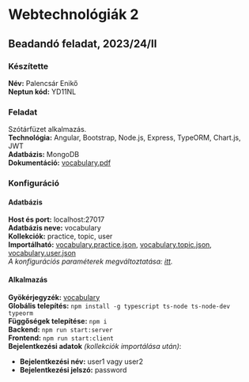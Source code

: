 # Webtechnológiák 2
## Beadandó feladat, 2023/24/II
### Készítette
**Név:** Palencsár Enikő \
**Neptun kód:** YD11NL
### Feladat
Szótárfüzet alkalmazás. \
**Technológia:** Angular, Bootstrap, Node.js, Express, TypeORM, Chart.js, JWT \
**Adatbázis:** MongoDB \
**Dokumentáció:** [vocabulary.pdf](vocabulary.pdf) 
### Konfiguráció
#### Adatbázis
**Host és port:** localhost:27017 \
**Adatbázis neve:** vocabulary \
**Kollekciók:** practice, topic, user \
**Importálható:** [vocabulary.practice.json](vocabulary.practice.json), [vocabulary.topic.json](vocabulary.topic.json), [vocabulary.user.json](vocabulary.user.json) \
*A konfigurációs paraméterek megváltoztatása: [itt](vocabulary/server/src/data-source.ts).*
#### Alkalmazás
**Gyökérjegyzék:** [vocabulary](vocabulary) \
**Globális telepítés:** `npm install -g typescript ts-node ts-node-dev typeorm` \
**Függőségek telepítése:** `npm i` \
**Backend:** `npm run start:server` \
**Frontend:** `npm run start:client` \
**Bejelentkezési adatok** *(kollekciók importálása után)*:
* **Bejelentkezési név:** user1 vagy user2
* **Bejelentkezési jelszó:** password

